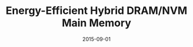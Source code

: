 ---
title: "Energy-Efficient Hybrid DRAM/NVM Main Memory"
collection: publications
category: conferences
permalink: /publication/2015-09-01-hybrid-dram-nvm
excerpt: 'This short paper presents a hybrid DRAM/NVM memory architecture evaluated for energy savings in memory-intensive applications.'
date: 2015-09-01
venue: 'PACT ''15'
paperurl: 'https://doi.org/10.1109/PACT.2015.58'
citation: 'Hassan, A., Vandierendonck, H., & Nikolopoulos, D. S. (2015). &quot;Energy-Efficient Hybrid DRAM/NVM Main Memory.&quot; <i>PACT ''15</i>, 492–493. https://doi.org/10.1109/PACT.2015.58'
---